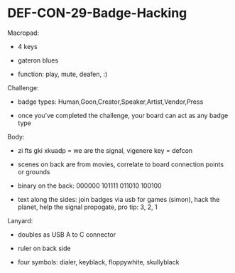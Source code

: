 # DEF-CON-29-Badge-Hacking

Macropad:

* 4 keys

* gateron blues

* function: play, mute, deafen, :)

Challenge: 

* badge types: Human,Goon,Creator,Speaker,Artist,Vendor,Press

* once you've completed the challenge, your board can act as any badge type

Body:

* zi fts gki xkuadp = we are the signal, vigenere key = defcon

* scenes on back are from movies, correlate to board connection points or grounds

* binary on the back: 000000 101111 011010 100100

* text along the sides: join badges via usb for games (simon), hack the planet, help the signal propogate, pro tip: 3, 2, 1

Lanyard:

* doubles as USB A to C connector

* ruler on back side

* four symbols: dialer, keyblack, floppywhite, skullyblack
